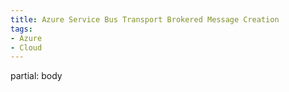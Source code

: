 ```yaml
---
title: Azure Service Bus Transport Brokered Message Creation
tags:
- Azure
- Cloud
---
```


partial: body

